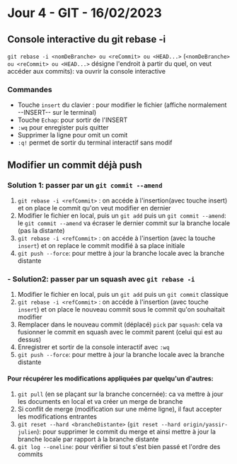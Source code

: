 # Jour 4 - GIT - 16/02/2023

## Console interactive du git rebase -i

`git rebase -i <nomDeBranche> ou <reCommit> ou <HEAD...>` (`<nomDeBranche> ou <reCommit> ou <HEAD...>` désigne l'endroit à partir du quel, on veut accéder aux commits): va ouvrir la console interactive
  
### Commandes

- Touche `insert` du clavier : pour modifier le fichier (affiche normalement --INSERT-- sur le terminal)
- Touche `Echap`: pour sortir de l'INSERT
- `:wq` pour enregister puis quitter
- Supprimer la ligne pour omit un comit
- `:q!` permet de sortir du terminal interactif sans modif

## Modifier un commit déjà push

### Solution 1: passer par un `git commit --amend`
  
1. `git rebase -i <refCommit>` : on accéde à l'insertion(avec touche insert) et on place le commit qu'on veut modifier en dernier
2. Modifier le fichier en local, puis un `git add` puis un `git commit --amend`: le `git commit --amend` va écraser le dernier commit sur la branche locale (pas la distante)
3. `git rebase -i <refCommit>` : on accéde à l'insertion (avec la touche `insert`) et on replace le commit modifié à sa place initiale
4. `git push --force`: pour mettre à jour la branche locale avec la branche distante
  
### - Solution2: passer par un squash avec `git rebase -i`
  
1. Modifier le fichier en local, puis un `git add` puis un `git commit` classique
2. `git rebase -i <refCommit>` : on accéde à l'insertion (avec touche `insert`) et on place le nouveau commit sous le commit qu'on souhaitait modifier
3. Remplacer dans le nouveau commit (déplacé) `pick` par `squash`: cela va fusionner le commit en squash avec le commit parent (celui qui est au dessus)
4. Enregistrer et sortir de la console interactif avec `:wq`
5. `git push --force`: pour mettre à jour la branche locale avec la branche distante
  
#### Pour récupérer les modifications appliquées par quelqu'un d'autres:
1. `git pull` (en se plaçant sur la branche concernée): ca va mettre à jour les documents en local et va créer un merge de branche
2. Si conflit de merge (modification sur une même ligne), il faut accepter les modifications entrantes
3. `git reset --hard <brancheDistante>` (`git reset --hard origin/yassir-julien`): pour supprimer le commit du merge et ainsi mettre à jour la branche locale par rapport à la branche distante
4. `git log --oneline`: pour vérifier si tout s'est bien passé et l'ordre des commits
  
